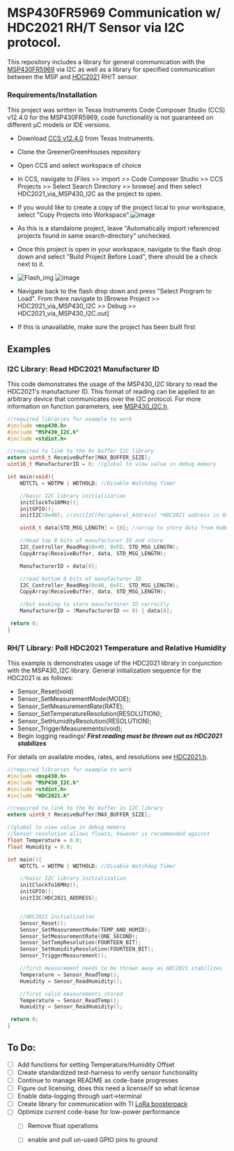 # MSP430FR5969 Communication w/ HDC2021 RH/T Sensor via I2C protocol.
This repository includes a library for general communication with the [MSP430FR5969](https://www.ti.com/tool/MSP-EXP430FR5969?DCMP=mcugen&HQS=ep-mcu-msp-mcugen-mspblog-pf1-en) via I2C as well as a library for specified communication between the MSP and [HDC2021](https://www.ti.com/product/HDC2021?utm_source=google&utm_medium=cpc&utm_campaign=asc-null-null-GPN_EN-cpc-pf-google-wwe&utm_content=HDC2021&ds_k=HDC2021&DCM=yes&gclid=CjwKCAjwivemBhBhEiwAJxNWNy875bwFKBnv9r-xLXOkZse5OFJSX0_3rTlIcTxieNfiUW1rvup9-BoC60QQAvD_BwE&gclsrc=aw.ds) RH/T sensor.

### Requirements/Installation
This project was written in Texas Instruments Code Composer Studio (CCS) v12.4.0 for the MSP430FR5969, code functionality is not guaranteed on different &mu;C models or IDE versions.
* Download [CCS v12.4.0](https://www.ti.com/tool/CCSTUDIO?utm_source=google&utm_medium=cpc&utm_campaign=epd-der-null-58700007779115352_code_composer_rsa-cpc-evm-google-wwe_int&utm_content=code_composer&ds_k=code+composer&gclid=CjwKCAjwivemBhBhEiwAJxNWNwJCSwoVVroAFzP406678cN4WomQixjpsSxBFZ7YZQcAh7ai1R1CjhoCafcQAvD_BwE&gclsrc=aw.ds) from Texas Instruments.
* Clone the GreenerGreenHouses repository
* Open CCS and select workspace of choice
* In CCS, navigate to [Files >> import >> Code Composer Studio >> CCS Projects >> Select Search Directory >> browse] and then select HDC2021_via_MSP430_I2C as the project to open.
* If you would like to create a copy of the project local to your workspace, select "Copy Projects into Workspace".![image](https://github.com/jlab-sensing/GreenerGreenHouses/assets/133836006/60e64945-25ef-4348-aa8d-2cf1145aeb02)
* As this is a standalone project, leave "Automatically import referenced projects found in same search-directory" unchecked.
* Once this project is open in your workspace, navigate to the flash drop down and select "Build Project Before Load", there should be a check next to it.
 * ![Flash_img](https://github.com/jlab-sensing/GreenerGreenHouses/assets/133836006/618b6e23-2cca-4c37-9800-3bd23bd92026)   ![image](https://github.com/jlab-sensing/GreenerGreenHouses/assets/133836006/a92e0620-07b4-4248-8598-80bdc0526fe4)

* Navigate back to the flash drop down and press "Select Program to Load". From there navigate to [Browse Project >> HDC2021_via_MSP430_I2C >> Debug >> HDC2021_via_MSP430_I2C.out]
* If this is unavailable, make sure the project has been built first




## Examples

### I2C Library: Read HDC2021 Manufacturer ID
This code demonstrates the usage of the MSP430_I2C library to read the HDC2021's manufacturer ID. This format of reading can be applied to an arbitrary device that communicates over the I2C protocol. For more information on function parameters, see [MSP430_I2C.h](HDC2021_via_MSP430_I2C/MSP430_I2C.h).
```c
//required libraries for example to work
#include <msp430.h>
#include "MSP430_I2C.h"
#include <stdint.h>

//required to link to the Rx buffer I2C library
extern uint8_t ReceiveBuffer[MAX_BUFFER_SIZE];
uint16_t ManufacturerID = 0; //global to view value in debug memory

int main(void){
    WDTCTL = WDTPW | WDTHOLD; //Disable Watchdog Timer

    //basic I2C library initialization
    initClockTo16MHz();
    initGPIO();
    initI2C(0x40); //initI2C(Peripheral_Address) *HDC2021 address is 0x40

    uint8_t data[STD_MSG_LENGTH] = {0}; //array to store data from RxBuffer

    //Read top 8 bits of manufacturer ID and store
    I2C_Controller_ReadReg(0x40, 0xFD, STD_MSG_LENGTH);
    CopyArray(ReceiveBuffer, data, STD_MSG_LENGTH);

    ManufacturerID = data[0];

    //read bottom 8 bits of manufacturer ID
    I2C_Controller_ReadReg(0x40, 0xFC, STD_MSG_LENGTH);
    CopyArray(ReceiveBuffer, data, STD_MSG_LENGTH);

    //bit masking to store manufacturer ID correctly
    ManufacturerID = (ManufacturerID << 8) | data[0];

 return 0;
}
```
### RH/T Library: Poll HDC2021 Temperature and Relative Humidity
This example is demonstrates usage of the HDC2021 library in conjunction with the MSP430_I2C library. General initialization sequence for the 
HDC2021 is as follows:
 * Sensor_Reset(void)
 * Sensor_SetMeasurementMode(MODE);
 * Sensor_SetMeasurementRate(RATE);
 * Sensor_SetTemperatureResolution(RESOLUTION);
 * Sensor_SetHumidityResolution(RESOLUTION);
 * Sensor_TriggerMeasurements(void);
 * Begin logging readings! ***First reading must be thrown out as HDC2021 stabilizes***

For details on available modes, rates, and resolutions see [HDC2021.h](HDC2021_via_MSP430_I2C/HDC2021.h).
```c
//required libraries for example to work
#include <msp430.h>
#include "MSP430_I2C.h"
#include <stdint.h>
#include "HDC2021.h"

//required to link to the Rx buffer in I2C library
extern uint8_t ReceiveBuffer[MAX_BUFFER_SIZE];

//global to view value in debug memory
//Sensor resolution allows floats, however is recommended against
float Temperature = 0.0;
float Humidity = 0.0;

int main(){
    WDTCTL = WDTPW | WDTHOLD; //Disable Watchdog Timer

    //basic I2C library initialization
    initClockTo16MHz();
    initGPIO();
    initI2C(HDC2021_ADDRESS);


    //HDC2021 Initialization
    Sensor_Reset();
    Sensor_SetMeasurementMode(TEMP_AND_HUMID);
    Sensor_SetMeasurementRate(ONE_SECOND);
    Sensor_SetTempResolution(FOURTEEN_BIT);
    Sensor_SetHumidityResolution(FOURTEEN_BIT);
    Sensor_TriggerMeasurement();

    //first measurement needs to be thrown away as HDC2021 stabilizes
    Temperature = Sensor_ReadTemp();
    Humidity = Sensor_ReadHumidity();

    //first valid measurements stored
    Temperature = Sensor_ReadTemp();
    Humidity = Sensor_ReadHumidity();

 return 0;
}
```

## To Do:
- [ ] Add functions for setting Temperature/Humidity Offset
- [ ] Create standardized test-harness to verify sensor functionality
- [ ] Continue to manage README as code-base progresses
- [ ] Figure out licensing, does this need a license/if so what license
- [ ] Enable data-logging through uart->terminal
- [ ] Create library for communication with TI [LoRa boosterpack](https://www.ti.com/tool/BOOSTXL-CC1125#supported-products)
- [ ] Optimize current code-base for low-power performance
    - [ ] Remove float operations
    - [ ] enable and pull un-used GPIO pins to ground
      

    


   
